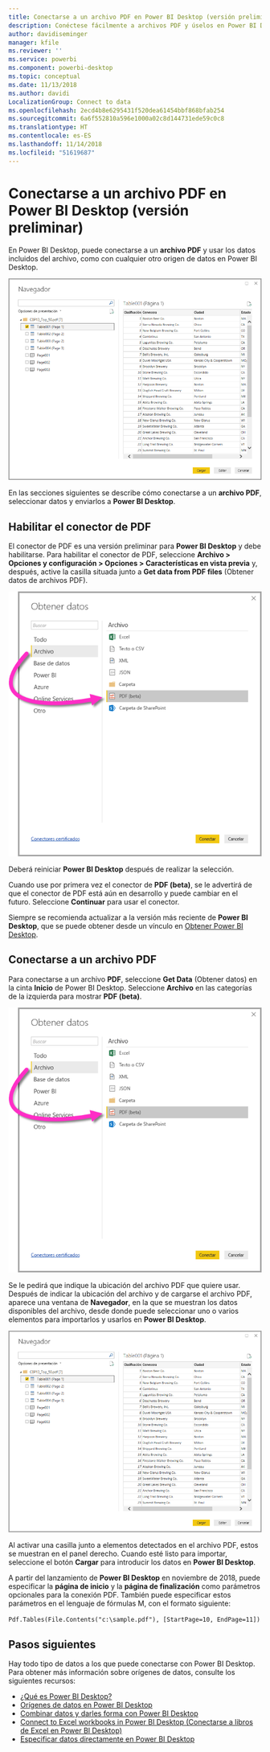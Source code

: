 ```yaml
---
title: Conectarse a un archivo PDF en Power BI Desktop (versión preliminar)
description: Conéctese fácilmente a archivos PDF y úselos en Power BI Desktop
author: davidiseminger
manager: kfile
ms.reviewer: ''
ms.service: powerbi
ms.component: powerbi-desktop
ms.topic: conceptual
ms.date: 11/13/2018
ms.author: davidi
LocalizationGroup: Connect to data
ms.openlocfilehash: 2ecd4b8e6295431f520dea61454bbf868bfab254
ms.sourcegitcommit: 6a6f552810a596e1000a02c8d144731ede59c0c8
ms.translationtype: HT
ms.contentlocale: es-ES
ms.lasthandoff: 11/14/2018
ms.locfileid: "51619687"
---
```

# <a name="connect-to-a-pdf-file-in-power-bi-desktop-preview"></a>Conectarse a un archivo PDF en Power BI Desktop (versión preliminar)
En Power BI Desktop, puede conectarse a un **archivo PDF** y usar los datos incluidos del archivo, como con cualquier otro origen de datos en Power BI Desktop.

![Conectarse a datos en archivos PDF](media/desktop-connect-pdf/connect-pdf_04.png)

En las secciones siguientes se describe cómo conectarse a un **archivo PDF**, seleccionar datos y enviarlos a **Power BI Desktop**.

## <a name="enable-the-pdf-connector"></a>Habilitar el conector de PDF
El conector de PDF es una versión preliminar para **Power BI Desktop** y debe habilitarse. Para habilitar el conector de PDF, seleccione **Archivo > Opciones y configuración > Opciones > Características en vista previa** y, después, active la casilla situada junto a **Get data from PDF files** (Obtener datos de archivos PDF). 

![Habilitar el conector de PDF en Opciones > Características en vista previa](media/desktop-connect-pdf/connect-pdf_01.png)

Deberá reiniciar **Power BI Desktop** después de realizar la selección.

Cuando use por primera vez el conector de **PDF (beta)**, se le advertirá de que el conector de PDF está aún en desarrollo y puede cambiar en el futuro. Seleccione **Continuar** para usar el conector.

Siempre se recomienda actualizar a la versión más reciente de **Power BI Desktop**, que se puede obtener desde un vínculo en [Obtener Power BI Desktop](desktop-get-the-desktop.md). 

## <a name="connect-to-a-pdf-file"></a>Conectarse a un archivo PDF
Para conectarse a un archivo **PDF**, seleccione **Get Data** (Obtener datos) en la cinta **Inicio** de Power BI Desktop. Seleccione **Archivo** en las categorías de la izquierda para mostrar **PDF (beta)**.

![Seleccionar PDF en Get Data (Obtener datos)](media/desktop-connect-pdf/connect-pdf_01.png)

Se le pedirá que indique la ubicación del archivo PDF que quiere usar. Después de indicar la ubicación del archivo y de cargarse el archivo PDF, aparece una ventana de **Navegador**, en la que se muestran los datos disponibles del archivo, desde donde puede seleccionar uno o varios elementos para importarlos y usarlos en **Power BI Desktop**.

![Conectarse a datos en archivos PDF](media/desktop-connect-pdf/connect-pdf_04.png)

Al activar una casilla junto a elementos detectados en el archivo PDF, estos se muestran en el panel derecho. Cuando esté listo para importar, seleccione el botón **Cargar** para introducir los datos en **Power BI Desktop**.

A partir del lanzamiento de **Power BI Desktop** en noviembre de 2018, puede especificar la **página de inicio** y la **página de finalización** como parámetros opcionales para la conexión PDF. También puede especificar estos parámetros en el lenguaje de fórmulas M, con el formato siguiente:

`Pdf.Tables(File.Contents("c:\sample.pdf"), [StartPage=10, EndPage=11])`


## <a name="next-steps"></a>Pasos siguientes
Hay todo tipo de datos a los que puede conectarse con Power BI Desktop. Para obtener más información sobre orígenes de datos, consulte los siguientes recursos:

* [¿Qué es Power BI Desktop?](desktop-what-is-desktop.md)
* [Orígenes de datos en Power BI Desktop](desktop-data-sources.md)
* [Combinar datos y darles forma con Power BI Desktop](desktop-shape-and-combine-data.md)
* [Connect to Excel workbooks in Power BI Desktop (Conectarse a libros de Excel en Power BI Desktop)](desktop-connect-excel.md)   
* [Especificar datos directamente en Power BI Desktop](desktop-enter-data-directly-into-desktop.md)   

